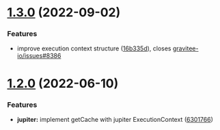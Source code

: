 # [1.3.0](https://github.com/gravitee-io/gravitee-resource-cache-provider-api/compare/1.2.0...1.3.0) (2022-09-02)


### Features

* improve execution context structure ([16b335d](https://github.com/gravitee-io/gravitee-resource-cache-provider-api/commit/16b335df09ba68147ffbda06e4bf629a07650054)), closes [gravitee-io/issues#8386](https://github.com/gravitee-io/issues/issues/8386)

# [1.2.0](https://github.com/gravitee-io/gravitee-resource-cache-provider-api/compare/1.1.0...1.2.0) (2022-06-10)


### Features

* **jupiter:** implement getCache with jupiter ExecutionContext ([6301766](https://github.com/gravitee-io/gravitee-resource-cache-provider-api/commit/63017664d101aeb1a3929e57e82671bf561f70a7))
